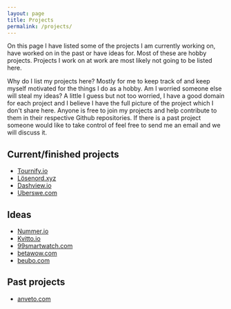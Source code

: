 ```yaml
---
layout: page
title: Projects
permalink: /projects/
---
```


On this page I have listed some of the projects I am currently working on, 
have worked on in the past or have ideas for. Most of these are hobby projects.
Projects I work on at work are most likely not going to be listed here.

Why do I list my projects here? Mostly for me to keep track of and keep myself
motivated for the things I do as a hobby. Am I worried someone else will steal my
ideas? A little I guess but not too worried, I have a good domain for each project
and I believe I have the full picture of the project which I don't share here. Anyone
is free to join my projects and help contribute to them in their respective Github repositories.
If there is a past project someone would like to take control of feel free to send me an email
and we will discuss it.

## Current/finished projects

- [Tournify.io](/projects/current/tournify/)
- [Lösenord.xyz](/projects/current/losenord-xyz/)
- [Dashview.io](/projects/current/dashview/)
- [Uberswe.com](/projects/current/uberswe/)

## Ideas

- [Nummer.io](/projects/ideas/nummer-io/)
- [Kvitto.io](/projects/ideas/kvitto-io/)
- [99smartwatch.com](/projects/ideas/99smartwatch/)
- [betawow.com](/projects/ideas/betawow/)
- [beubo.com](/projects/ideas/beubo/)

## Past projects

- [anveto.com](/projects/past/anveto/)